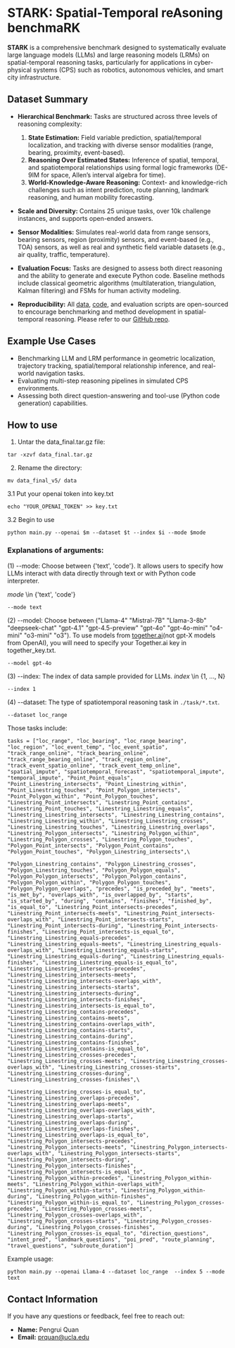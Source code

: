 # STARK: Spatial-Temporal reAsoning benchmaRK

**STARK** is a comprehensive benchmark designed to systematically evaluate large language models (LLMs) and large reasoning models (LRMs) on spatial-temporal reasoning tasks, particularly for applications in cyber-physical systems (CPS) such as robotics, autonomous vehicles, and smart city infrastructure.

## Dataset Summary

- **Hierarchical Benchmark:** Tasks are structured across three levels of reasoning complexity:
  1. **State Estimation:** Field variable prediction, spatial/temporal localization, and tracking with diverse sensor modalities (range, bearing, proximity, event-based).
  2. **Reasoning Over Estimated States:** Inference of spatial, temporal, and spatiotemporal relationships using formal logic frameworks (DE-9IM for space, Allen’s interval algebra for time).
  3. **World-Knowledge-Aware Reasoning:** Context- and knowledge-rich challenges such as intent prediction, route planning, landmark reasoning, and human mobility forecasting.

- **Scale and Diversity:** Contains 25 unique tasks, over 10k challenge instances, and supports open-ended answers.

- **Sensor Modalities:** Simulates real-world data from range sensors, bearing sensors, region (proximity) sensors, and event-based (e.g., TOA) sensors, as well as real and synthetic field variable datasets (e.g., air quality, traffic, temperature).

- **Evaluation Focus:** Tasks are designed to assess both direct reasoning and the ability to generate and execute Python code. Baseline methods include classical geometric algorithms (multilateration, triangulation, Kalman filtering) and FSMs for human activity modeling.

- **Reproducibility:** All [data](https://huggingface.co/datasets/prquan/STARK_10k/edit/main/README.md), [code](https://github.com/quanpr/STARK), and evaluation scripts are open-sourced to encourage benchmarking and method development in spatial-temporal reasoning. Please refer to our [GitHub repo](https://github.com/quanpr/STARK).

## Example Use Cases

- Benchmarking LLM and LRM performance in geometric localization, trajectory tracking, spatial/temporal relationship inference, and real-world navigation tasks.
- Evaluating multi-step reasoning pipelines in simulated CPS environments.
- Assessing both direct question-answering and tool-use (Python code generation) capabilities.

## How to use

1. Untar the data_final.tar.gz file:
```
tar -xzvf data_final.tar.gz
```
2. Rename the directory:
```
mv data_final_v5/ data
```
3.1 Put your openai token into key.txt
```
echo "YOUR_OPENAI_TOKEN" >> key.txt
```
3.2 Begin to use
```
python main.py --openai $m --dataset $t --index $i --mode $mode
```

### Explanations of arguments:
(1) --mode: Choose between {'text', 'code'}. It allows users to specify how LLMs interact with data directly through text or with Python code interpreter.

*mode* \in {'text', 'code'}

```
--mode text
```
(2) --model: Choose between ("Llama-4" "Mistral-7B" "Llama-3-8b" "deepseek-chat" "gpt-4.1" "gpt-4.5-preview" "gpt-4o" "gpt-4o-mini" "o4-mini" "o3-mini" "o3"). To use models from [together.ai](https://https://www.together.ai/pricing)(not gpt-X models from OpenAI), you will need to specify your Together.ai key in together_key.txt.
```
--model gpt-4o
```
(3) --index: The index of data sample provided for LLMs. *index* \in {1, ..., N}
```
--index 1
```
(4) --dataset: The type of spatiotemporal reasoning task in ```./task/*.txt```.
```
--dataset loc_range
```
Those tasks include:
```
tasks = ["loc_range", "loc_bearing", "loc_range_bearing", "loc_region", "loc_event_temp", "loc_event_spatio", "track_range_online", "track_bearing_online", "track_range_bearing_online", "track_region_online", "track_event_spatio_online", "track_event_temp_online", "spatial_impute", "spatiotemporal_forecast", "spatiotemporal_impute", "temporal_impute", "Point_Point_equals", "Point_Linestring_intersects", "Point_Linestring_within", "Point_Linestring_touches", "Point_Polygon_intersects", "Point_Polygon_within", "Point_Polygon_touches", "Linestring_Point_intersects", "Linestring_Point_contains", "Linestring_Point_touches", "Linestring_Linestring_equals", "Linestring_Linestring_intersects", "Linestring_Linestring_contains", "Linestring_Linestring_within", "Linestring_Linestring_crosses", "Linestring_Linestring_touches", "Linestring_Linestring_overlaps", "Linestring_Polygon_intersects", "Linestring_Polygon_within", "Linestring_Polygon_crosses", "Linestring_Polygon_touches", "Polygon_Point_intersects", "Polygon_Point_contains", "Polygon_Point_touches", "Polygon_Linestring_intersects",\

"Polygon_Linestring_contains", "Polygon_Linestring_crosses", "Polygon_Linestring_touches", "Polygon_Polygon_equals", "Polygon_Polygon_intersects", "Polygon_Polygon_contains", "Polygon_Polygon_within", "Polygon_Polygon_touches", "Polygon_Polygon_overlaps", "precedes", "is_preceded_by", "meets", "is_met_by", "overlaps_with", "is_overlapped_by", "starts", "is_started_by", "during", "contains", "finishes", "finished_by", "is_equal_to", "Linestring_Point_intersects-precedes", "Linestring_Point_intersects-meets", "Linestring_Point_intersects-overlaps_with", "Linestring_Point_intersects-starts", "Linestring_Point_intersects-during", "Linestring_Point_intersects-finishes", "Linestring_Point_intersects-is_equal_to", "Linestring_Linestring_equals-precedes", "Linestring_Linestring_equals-meets", "Linestring_Linestring_equals-overlaps_with", "Linestring_Linestring_equals-starts", "Linestring_Linestring_equals-during", "Linestring_Linestring_equals-finishes", "Linestring_Linestring_equals-is_equal_to", "Linestring_Linestring_intersects-precedes", "Linestring_Linestring_intersects-meets", "Linestring_Linestring_intersects-overlaps_with", "Linestring_Linestring_intersects-starts", "Linestring_Linestring_intersects-during", "Linestring_Linestring_intersects-finishes", "Linestring_Linestring_intersects-is_equal_to", "Linestring_Linestring_contains-precedes", "Linestring_Linestring_contains-meets", "Linestring_Linestring_contains-overlaps_with", "Linestring_Linestring_contains-starts", "Linestring_Linestring_contains-during", "Linestring_Linestring_contains-finishes", "Linestring_Linestring_contains-is_equal_to", "Linestring_Linestring_crosses-precedes", "Linestring_Linestring_crosses-meets", "Linestring_Linestring_crosses-overlaps_with", "Linestring_Linestring_crosses-starts", "Linestring_Linestring_crosses-during", "Linestring_Linestring_crosses-finishes",\

"Linestring_Linestring_crosses-is_equal_to", "Linestring_Linestring_overlaps-precedes", "Linestring_Linestring_overlaps-meets", "Linestring_Linestring_overlaps-overlaps_with", "Linestring_Linestring_overlaps-starts", "Linestring_Linestring_overlaps-during", "Linestring_Linestring_overlaps-finishes", "Linestring_Linestring_overlaps-is_equal_to", "Linestring_Polygon_intersects-precedes", "Linestring_Polygon_intersects-meets", "Linestring_Polygon_intersects-overlaps_with", "Linestring_Polygon_intersects-starts", "Linestring_Polygon_intersects-during", "Linestring_Polygon_intersects-finishes", "Linestring_Polygon_intersects-is_equal_to", "Linestring_Polygon_within-precedes", "Linestring_Polygon_within-meets", "Linestring_Polygon_within-overlaps_with", "Linestring_Polygon_within-starts", "Linestring_Polygon_within-during", "Linestring_Polygon_within-finishes", "Linestring_Polygon_within-is_equal_to", "Linestring_Polygon_crosses-precedes", "Linestring_Polygon_crosses-meets", "Linestring_Polygon_crosses-overlaps_with", "Linestring_Polygon_crosses-starts", "Linestring_Polygon_crosses-during", "Linestring_Polygon_crosses-finishes", "Linestring_Polygon_crosses-is_equal_to", "direction_questions", "intent_pred", "landmark_questions", "poi_pred", "route_planning", "travel_questions", "subroute_duration"]
```
Example usage:
```
python main.py --openai Llama-4 --dataset loc_range  --index 5 --mode text
```

## Contact Information

If you have any questions or feedback, feel free to reach out:

- **Name:** Pengrui Quan
- **Email:** [prquan@ucla.edu](mailto:prquan@ucla.edu)